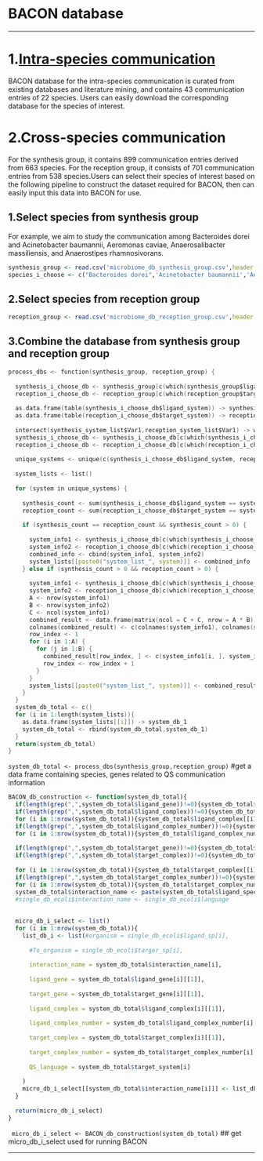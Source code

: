 ﻿
# BACON database 
---------
# 1.[Intra-species communication](https://github.com/qu-wx/BACON-database/tree/main/Intra-species)
BACON database for the intra-species communication is curated from existing databases and literature mining, and contains 43 communication entries of 22 species. Users can easily download the corresponding database for the species of interest.

# 2.Cross-species communication
For the synthesis group, it contains 899 communication entries derived from 663 species. For the reception group, it consists of 701 communication entries from 538 species.Users can select their species of interest based on the following pipeline to construct the dataset required for BACON, then can easily input this data into BACON for use.
## 1.Select species from synthesis group
For example, we aim to study the communication among Bacteroides dorei and Acinetobacter baumannii, Aeromonas caviae, Anaerosalibacter massiliensis, and Anaerostipes rhamnosivorans. 

```r
synthesis_group <- read.csv('microbiome_db_synthesis_group.csv',header = T)
species_i_choose <- c("Bacteroides dorei",'Acinetobacter baumannii','Aeromonas caviae','Anaerosalibacter massiliensis','Anaerostipes rhamnosivorans') 
```

## 2.Select species from reception group

```r
reception_group <- read.csv('microbiome_db_reception_group.csv',header = T)
```


## 3.Combine the database from synthesis group and reception group
```c
process_dbs <- function(synthesis_group, reception_group) {
  
  synthesis_i_choose_db <- synthesis_group[c(which(synthesis_group$ligand_species%in%c(species_i_choose))),]
  reception_i_choose_db <- reception_group[c(which(reception_group$target_species%in%c(species_i_choose))),]
  
  as.data.frame(table(synthesis_i_choose_db$ligand_system)) -> synthesis_system_list
  as.data.frame(table(reception_i_choose_db$target_system)) -> reception_system_list
  
  intersect(synthesis_system_list$Var1,reception_system_list$Var1) -> work_system
  synthesis_i_choose_db <- synthesis_i_choose_db[c(which(synthesis_i_choose_db$ligand_system%in%c(work_system))),]
  reception_i_choose_db <- reception_i_choose_db[c(which(reception_i_choose_db$target_system%in%c(work_system))),]
  
  unique_systems <- unique(c(synthesis_i_choose_db$ligand_system, reception_i_choose_db$target_system))
  
  system_lists <- list()
  
  for (system in unique_systems) {
   
    synthesis_count <- sum(synthesis_i_choose_db$ligand_system == system)
    reception_count <- sum(reception_i_choose_db$target_system == system)
    
    if (synthesis_count == reception_count && synthesis_count > 0) {
     
      system_info1 <- synthesis_i_choose_db[c(which(synthesis_i_choose_db$ligand_system==system)),]
      system_info2 <- reception_i_choose_db[c(which(reception_i_choose_db$target_system==system)),]
      combined_info <- cbind(system_info1, system_info2)
      system_lists[[paste0("system_list_", system)]] <- combined_info
    } else if (synthesis_count > 0 && reception_count > 0) {
      
      system_info1 <- synthesis_i_choose_db[c(which(synthesis_i_choose_db$ligand_system==system)),]
      system_info2 <- reception_i_choose_db[c(which(reception_i_choose_db$target_system==system)),]
      A <- nrow(system_info1)
      B <- nrow(system_info2)
      C <- ncol(system_info1)
      combined_result <- data.frame(matrix(ncol = C + C, nrow = A * B))
      colnames(combined_result) <- c(colnames(system_info1), colnames(system_info2))
      row_index <- 1
      for (i in 1:A) {
        for (j in 1:B) {
          combined_result[row_index, ] <- c(system_info1[i, ], system_info2[j, ])
          row_index <- row_index + 1
        }
      }
      system_lists[[paste0("system_list_", system)]] <- combined_result
    }
  }
  system_db_total <- c()
  for (i in 1:length(system_lists)){
    as.data.frame(system_lists[[i]]) -> system_db_1
    system_db_total <- rbind(system_db_total,system_db_1)
  }
  return(system_db_total)
}

```
`system_db_total <- process_dbs(synthesis_group,reception_group)` #get a data frame containing species, genes related to QS communication information

```r
BACON_db_construction <- function(system_db_total){
  if(length(grep(",",system_db_total$ligand_gene))!=0){system_db_total$ligand_gene <- strsplit(system_db_total$ligand_gene,split = ",")}
  if(length(grep(",",system_db_total$ligand_complex))!=0){system_db_total$ligand_complex <- strsplit(system_db_total$ligand_complex,split = ",")}
  for (i in 1:nrow(system_db_total)){system_db_total$ligand_complex[[i]] <- as.double(system_db_total$ligand_complex[[i]])}
  if(length(grep(",",system_db_total$ligand_complex_number))!=0){system_db_total$ligand_complex_number <- strsplit(system_db_total$ligand_complex_number,split = ",")}
  for (i in 1:nrow(system_db_total)){system_db_total$ligand_complex_number[[i]] <- as.double(system_db_total$ligand_complex_number[[i]])}
  
  if(length(grep(",",system_db_total$target_gene))!=0){system_db_total$target_gene <- strsplit(system_db_total$target_gene,split = ",")}
  if(length(grep(",",system_db_total$target_complex))!=0){system_db_total$target_complex <- strsplit(system_db_total$target_complex,split = ",")}
  
  for (i in 1:nrow(system_db_total)){system_db_total$target_complex[[i]] <- as.double(system_db_total$target_complex[[i]])}
  if(length(grep(",",system_db_total$target_complex_number))!=0){system_db_total$target_complex_number <- strsplit(system_db_total$target_complex_number,split = ",")}
  for (i in 1:nrow(system_db_total)){system_db_total$target_complex_number[[i]] <- as.double(system_db_total$target_complex_number[[i]])}
  system_db_total$interaction_name <- paste(system_db_total$ligand_species,system_db_total$target_species,system_db_total$target_system,sep = "_")
  #single_db_ecoli$interaction_name <- single_db_ecoli$language
  
  
  micro_db_i_select <- list()
  for (i in 1:nrow(system_db_total)){
    list_db_i <- list(#organism = single_db_ecoli$ligand_sp[i],
      
      #To_organism = single_db_ecoli$targer_sp[i],
      
      interaction_name = system_db_total$interaction_name[i],
      
      ligand_gene = system_db_total$ligand_gene[i][[1]],
      
      target_gene = system_db_total$target_gene[i][[1]],
      
      ligand_complex = system_db_total$ligand_complex[i][[1]],
      
      ligand_complex_number = system_db_total$ligand_complex_number[i][[1]],
      
      target_complex = system_db_total$target_complex[i][[1]],
      
      target_complex_number = system_db_total$target_complex_number[i][[1]],
      
      QS_language = system_db_total$target_system[i]
      
    )
    micro_db_i_select[[system_db_total$interaction_name[i]]] <- list_db_i
  } 
  
  return(micro_db_i_select)
}

```
`
micro_db_i_select <- BACON_db_construction(system_db_total)` ## get micro_db_i_select used for running BACON


---


